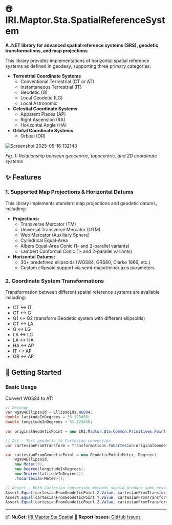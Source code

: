 # 🌐 IRI.Maptor.Sta.SpatialReferenceSystem

**A .NET library for advanced spatial reference systems (SRS), geodetic transformations, and map projections**

This library provides implementations of horizontal spatial reference systems as defined in geodesy, supporting three primary categories:

- **Terrestrial Coordinate Systems**
  - Conventional Terrestrial (CT or AT)
  - Instantaneous Terrestrial (IT)
  - Geodetic (G)
  - Local Geodetic (LG)
  - Local Astronomic
- **Celestial Coordinate Systems**
  - Apparent Places (AP)
  - Right Ascension (RA)
  - Horizontal Angle (HA)
- **Orbital Coordinate Systems**
  - Orbital (OR)
    
![Screenshot 2025-05-16 132143](https://github.com/user-attachments/assets/c6666d03-2f31-4247-9d6b-43d88838e04c)

*Fig. 1: Relationship between geocentric, topocentric, and 2D coordinate systems*

## ✨ Features

### 1. Supported Map Projections & Horizontal Datums
This library implements standard map projections and geodetic datums, including:
- **Projections:**
  - Transverse Mercator (TM)
  - Universal Transverse Mercator (UTM)
  - Web Mercator (Auxiliary Sphere)
  - Cylindrical Equal-Area
  - Albers Equal-Area Conic (1- and 2-parallel variants)
  - Lambert Conformal Conic (1- and 2-parallel variants)
- **Horizontal Datums:**
  - 30+ predefined ellipsoids (WGS84, GRS80, Clarke 1866, etc.)
  - Custom ellipsoid support via semi-major/minor axis parameters

### 2. Coordinate System Transformations
Transformation between different spatial reference systems are available including:
- CT <-> IT
- CT <-> G
- G1 <-> G2 (transform Geodetic system with different ellipsoids)
- CT <-> LA
- G <-> LG
- LA <-> LG
- LA <-> HA
- HA <-> AP
- IT <-> AP
- OR <-> AP

## 🚀 Getting Started

### Basic Usage

Convert WGS84 to AT:

```csharp
// Arrange
var wgs84Ellipsoid = Ellipsoids.WGS84;
double latitudeInDegrees = 35.123456;
double longitudeInDegrees = 51.123456;
    
var originalGeodeticPoint = new IRI.Maptor.Sta.Common.Primitives.Point(longitudeInDegrees, latitudeInDegrees);

// Act - Test geodetic to Cartesian conversion
var cartesianFromTransform = Transformations.ToCartesian(originalGeodeticPoint, wgs84Ellipsoid);

var cartesianFromGeodeticPoint = new GeodeticPoint<Meter, Degree>(
    wgs84Ellipsoid, 
    new Meter(0),
    new Degree(longitudeInDegrees),
    new Degree(latitudeInDegrees))
    .ToCartesian<Meter>();

// Assert - Both Cartesian conversion methods should produce same result
Assert.Equal(cartesianFromGeodeticPoint.X.Value, cartesianFromTransform.X, 9);
Assert.Equal(cartesianFromGeodeticPoint.Y.Value, cartesianFromTransform.Y, 9);
Assert.Equal(cartesianFromGeodeticPoint.Z.Value, cartesianFromTransform.Z, 9);
```

---

📦 **NuGet**: [IRI.Maptor.Sta.Spatial](https://www.nuget.org/packages/IRI.Maptor.Sta.SpatialReferenceSystem)
🐞 **Report Issues**: [GitHub Issues](https://github.com/hosseinnarimanirad/Maptor/issues)